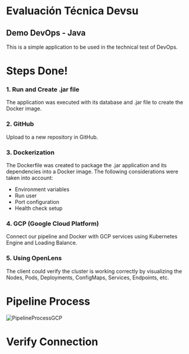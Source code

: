 # Evaluación Técnica Devsu

## Demo DevOps - Java

This is a simple application to be used in the technical test of DevOps.

# Steps Done!

### 1. Run and Create .jar file

The application was executed with its database and .jar file to create the Docker image.

### 2. GitHub

Upload to a new repository in GitHub.

### 3. Dockerization

The Dockerfile was created to package the .jar application and its dependencies into a Docker image. The following considerations were taken into account:
   - Environment variables
   - Run user
   - Port configuration
   - Health check setup

### 4. GCP (Google Cloud Platform)

Connect our pipeline and Docker with GCP services using Kubernetes Engine and Loading Balance.

### 5. Using OpenLens

The client could verify the cluster is working correctly by visualizing the Nodes, Pods, Deployments, ConfigMaps, Services, Endpoints, etc.


# Pipeline Process
![PipelineProcessGCP](https://github.com/darexl/EvaluacionTecnicaDevsu/assets/26086022/14b5fee6-718a-4674-9041-fe9df65e6e24)

# Verify Connection
